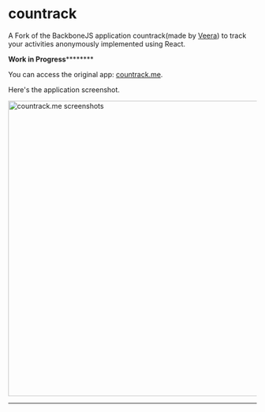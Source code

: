 countrack
=========

A Fork of the BackboneJS application countrack(made by <a href="https://github.com/vraa">Veera</a>) to track your activities anonymously implemented using React.

****************Work in Progress************************

You can access the original app: [countrack.me](http://veerasundar.com/app/countrack/).

Here's the application screenshot.

<a href="http://countrack.me" title="Countrack.me - A JavaScript application to track your activities anonymously."><img src="http://farm8.staticflickr.com/7452/9654303220_fbe8facf08_c.jpg" width="800" height="600" alt="countrack.me screenshots"></a>

---
